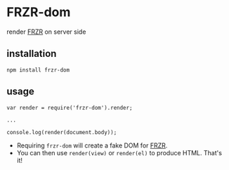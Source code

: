 # FRZR-dom
render [FRZR](https://frzr.js.org) on server side

## installation
```
npm install frzr-dom
```

## usage
```
var render = require('frzr-dom').render;

...

console.log(render(document.body));
```
- Requiring `frzr-dom` will create a fake DOM for [FRZR](https://frzr.js.org).
- You can then use `render(view)` or `render(el)` to produce HTML. That's it!
